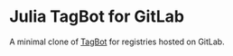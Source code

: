 # Julia TagBot for GitLab

A minimal clone of [TagBot](https://github.com/JuliaRegistries/TagBot) for registries hosted on GitLab.
